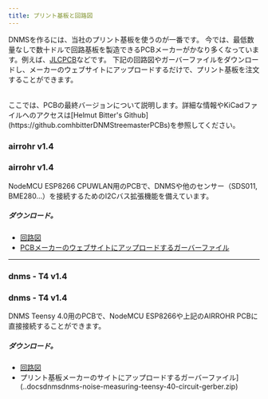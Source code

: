 ```yaml
---
title: プリント基板と回路図
---
```


DNMSを作るには、当社のプリント基板を使うのが一番です。
今では、最低数量なしで数十ドルで回路基板を製造できるPCBメーカーがかなり多くなっています。例えば、[JLCPCB](https://jlcpcb.com)などです。
下記の回路図やガーバーファイルをダウンロードし、メーカーのウェブサイトにアップロードするだけで、プリント基板を注文することができます。

<br>
ここでは、PCBの最終バージョンについて説明します。詳細な情報やKiCadファイルへのアクセスは[Helmut Bitter's Github](https://github.comhbitterDNMStreemasterPCBs)を参照してください。

### airrohr v1.4
### airrohr v1.4
NodeMCU ESP8266 CPUWLAN用のPCBで、DNMSや他のセンサー（SDS011, BME280...）を接続するためのI2Cバス拡張機能を備えています。


##### ダウンロード。
* [回路図](...docsdnmsairrohr-PCB-circuit-diagram.pdf)
* [PCBメーカーのウェブサイトにアップロードするガーバーファイル](..docsdnmsairrohr-PCB-circuit-diagram-gerber.zip)

---

### dnms - T4 v1.4
### dnms - T4 v1.4
DNMS Teensy 4.0用のPCBで、NodeMCU ESP8266や上記のAIRROHR PCBに直接接続することができます。


##### ダウンロード。
* [回路図](...docsdnmsdnms-noise-measuring-teensy-40-circuit-diagram.pdf)
* プリント基板メーカーのサイトにアップロードするガーバーファイル](..docsdnmsdnms-noise-measuring-teensy-40-circuit-gerber.zip)

